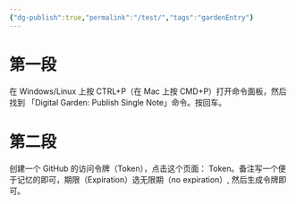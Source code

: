 ```yaml
---
{"dg-publish":true,"permalink":"/test/","tags":"gardenEntry"}
---
```


# 第一段
在 Windows/Linux 上按 CTRL+P（在 Mac 上按 CMD+P）打开命令面板，然后找到 「Digital Garden: Publish Single Note」命令。按回车。
# 第二段
创建一个 GitHub 的访问令牌（Token），点击这个页面： Token。备注写一个便于记忆的即可，期限（Expiration）选无限期（no expiration）, 然后生成令牌即可。